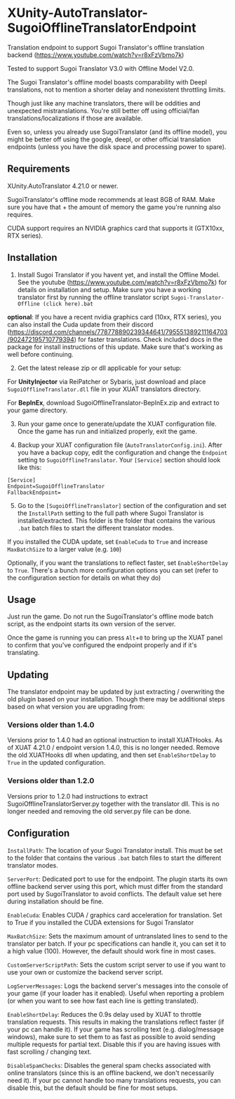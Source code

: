 # XUnity-AutoTranslator-SugoiOfflineTranslatorEndpoint

Translation endpoint to support Sugoi Translator's offline translation backend (https://www.youtube.com/watch?v=r8xFzVbmo7k)

Tested to support Sugoi Translator V3.0 with Offline Model V2.0.

The Sugoi Translator's offline model boasts comparability with Deepl translations, not to mention a shorter delay and nonexistent throttling limits.

Though just like any machine translators, there will be oddities and unexpected mistranslations. You're still better off using official/fan translations/localizations if those are available.

Even so, unless you already use SugoiTranslator (and its offline model), you might be better off using the google, deepl, or other official translation endpoints (unless you have the disk space and processing power to spare).


## Requirements

XUnity.AutoTranslator 4.21.0 or newer.

SugoiTranslator's offline mode recommends at least 8GB of RAM. Make sure you have that + the amount of memory the game you're running also requires.

CUDA support requires an NVIDIA graphics card that supports it (GTX10xx, RTX series).


## Installation

1. Install Sugoi Translator if you havent yet, and install the Offline Model. See the youtube (https://www.youtube.com/watch?v=r8xFzVbmo7k) for details on installation and setup. Make sure you have a working translator first by running the offline translator script `Sugoi-Translator-Offline (click here).bat`

**optional**: If you have a recent nvidia graphics card (10xx, RTX series), you can also install the Cuda update from their discord (https://discord.com/channels/778778890239344641/795551389211164703/902472195710779394) for faster translations. Check included docs in the package for install instructions of this update. Make sure that's working as well before continuing.

2. Get the latest release zip or dll applicable for your setup:

For **UnityInjector** via ReiPatcher or Sybaris, just download and place `SugoiOfflineTranslator.dll` file in your XUAT translators directory.

For **BepInEx**, download SugoiOfflineTranslator-BepInEx.zip and extract to your game directory.


3. Run your game once to generate/update the XUAT configuration file. Once the game has run and initialized properly, exit the game.

4. Backup your XUAT configuration file (`AutoTranslatorConfig.ini`). After you have a backup copy, edit the configuration and change the `Endpoint` setting to `SugoiOfflineTranslator`.  Your `[Service]` section should look like this:
```
[Service]
Endpoint=SugoiOfflineTranslator
FallbackEndpoint=
```

5. Go to the `[SugoiOfflineTranslator]` section of the configuration and set the `InstallPath` setting to the full path where Sugoi Translator is installed/extracted.  This folder is the folder that contains the various `.bat` batch files to start the different translator modes.

If you installed the CUDA update, set `EnableCuda` to `True` and increase `MaxBatchSize` to a larger value (e.g. `100`)

Optionally, if you want the translations to reflect faster, set `EnableShortDelay` to `True`. There's a bunch more configuration options you can set (refer to the configuration section for details on what they do)


## Usage

Just run the game. Do not run the SugoiTranslator's offline mode batch script, as the endpoint starts its own version of the server.

Once the game is running you can press `Alt`+`0` to bring up the XUAT panel to confirm that you've configured the endpoint properly and if it's translating.


## Updating

The translator endpoint may be updated by just extracting / overwriting the old plugin based on your installation. Though there may be additional steps based on what version you are upgrading from:

### Versions older than 1.4.0

Versions prior to 1.4.0 had an optional instruction to install XUATHooks. As of XUAT 4.21.0 / endpoint version 1.4.0, this is no longer needed. Remove the old XUATHooks dll when updating, and then set `EnableShortDelay` to `True` in the updated configuration.

### Versions older than 1.2.0

Versions prior to 1.2.0 had instructions to extract SugoiOfflineTranslatorServer.py together with the translator dll. This is no longer needed and removing the old server.py file can be done.


## Configuration

`InstallPath`: The location of your Sugoi Translator install. This must be set to the folder that contains the various `.bat` batch files to start the different translator modes.

`ServerPort`: Dedicated port to use for the endpoint. The plugin starts its own offline backend server using this port, which must differ from the standard port used by SugoiTranslator to avoid conflicts. The default value set here during installation should be fine.

`EnableCuda`: Enables CUDA / graphics card acceleration for translation. Set to True if you installed the CUDA extensions for Sugoi Translator

`MaxBatchSize`: Sets the maximum amount of untranslated lines to send to the translator per batch. If your pc specifications can handle it, you can set it to a high value (100). However, the default should work fine in most cases.

`CustomServerScriptPath`: Sets the custom script server to use if you want to use your own or customize the backend server script.

`LogServerMessages`: Logs the backend server's messages into the console of your game (if your loader has it enabled). Useful when reporting a problem (or when you want to see how fast each line is getting translated).

`EnableShortDelay`: Reduces the 0.9s delay used by XUAT to throttle translation requests. This results in making the translations reflect faster (if your pc can handle it). If your game has scrolling text (e.g. dialog/message windows), make sure to set them to as fast as possible to avoid sending multiple requests for partial text. Disable this if you are having issues with fast scrolling / changing text.

`DisableSpamChecks`: Disables the general spam checks associated with online translators (since this is an offline backend, we don't necessarily need it). If your pc cannot handle too many translations requests, you can disable this, but the default should be fine for most setups.

